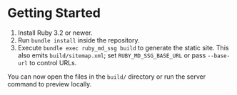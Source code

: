 # Getting Started

1. Install Ruby 3.2 or newer.
2. Run `bundle install` inside the repository.
3. Execute `bundle exec ruby_md_ssg build` to generate the static site. This also emits `build/sitemap.xml`; set `RUBY_MD_SSG_BASE_URL` or pass `--base-url` to control URLs.

You can now open the files in the `build/` directory or run the server command to preview locally.
